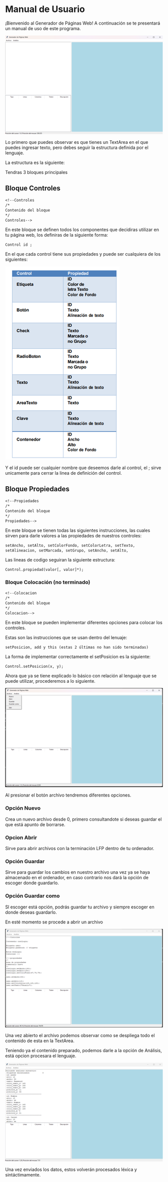 # Manual de Usuario
¡Bienvenido al Generador de Páginas Web! A continuación se te presentará un manual de uso de este programa.

![Vista Principal](Vista%20Principal.png)

Lo primero que puedes observar es que tienes un TextArea en el que puedes ingresar texto, pero debes seguir la estructura definida por el lenguaje.

La estructura es la siguiente:

Tendras 3 bloques principales

## Bloque Controles

```
<!--Controles
/*
Contenido del bloque
*/
Controles-->
```

En este bloque se definen todos los componentes que decidiras utilizar en tu página web, los definiras de la siguiente forma:

```
Control id ;
```

En el que cada control tiene sus propiedades y puede ser cualquiera de los siguientes:

![alt text](image.png)

Y el id puede ser cualquier nombre que deseemos darle al control, el ; sirve unicamente para cerrar la linea de definición del control.

## Bloque Propiedades

```
<!--Propiedades
/*
Contenido del bloque
*/
Propiedades-->
```
En este bloque se tienen todas las siguientes instrucciones, las cuales sirven para darle valores a las propiedades de nuestros controles:

```
setAncho, setAlto, setColorFondo, setColorLetra, setTexto, setAlineacion, setMarcada, setGrupo, setAncho, setAlto,
```
Las lineas de codigo seguiran la siguiente estructura:
```
Control.propiedad(valor[, valor]*);
```

### Bloque Colocación (no terminado)

```
<!--Colocacion
/*
Contenido del bloque
*/
Colocacion-->
```

En este bloque se pueden implementar diferentes opciones para colocar los controles.

Estas son las instrucciones que se usan dentro del lenuaje:

```
setPosicion, add y this (estas 2 últimas no han sido terminadas)

```

La forma de implementar correctamente el setPosicion es la siguiente:

```
Control.setPosicion(x, y);
```

Ahora que ya se tiene explicado lo básico con relación al lenguaje que se puede utilizar, procederemos a lo siguiente.

![alt text](image-1.png)

Al presionar el botón archivo tendremos diferentes opciones.

### Opción Nuevo
Crea un nuevo archivo desde 0, primero consultandote si deseas guardar el que está apunto de borrarse.

### Opcion Abrir
Sirve para abrir archivos con la terminación LFP dentro de tu ordenador.

### Opción Guardar 
Sirve para guardar los cambios en nuestro archivo una vez ya se haya almacenado en el ordenador, en caso contrario nos dará la opción de escoger donde guardarlo.

### Opción Guardar como
Sl escoger está opción, podrás guardar tu archivo y siempre escoger en donde deseas guardarlo.

En esté momento se procede a abrir un archivo

![alt text](image-2.png)

Una vez abierto el archivo podemos observar como se despliega todo el contenido de esta en la TextArea.

Teniendo ya el contenido preparado, podemos darle a la opción de Análisis, está opcion procesara el lenguaje.

![alt text](image-3.png)

Una vez enviados los datos, estos volverán procesados léxica y sintáctimamente.